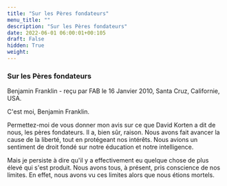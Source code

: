 ```yaml
---
title: "Sur les Pères fondateurs"
menu_title: ""
description: "Sur les Pères fondateurs"
date: 2022-06-01 06:00:01+00:105
draft: False
hidden: True
weight:
---
```

### Sur les Pères fondateurs

Benjamin Franklin - reçu par FAB le 16 Janvier 2010, Santa Cruz, Californie, USA.

C'est moi, Benjamin Franklin.

Permettez-moi de vous donner mon avis sur ce que David Korten a dit de nous, les pères fondateurs. Il a, bien sûr, raison. Nous avons fait avancer la cause de la liberté, tout en protégeant nos intérêts. Nous avions un sentiment de droit fondé sur notre éducation et notre intelligence.

Mais je persiste à dire qu'il y a effectivement eu quelque chose de plus élevé qui s'est produit. Nous avons tous, à présent, pris conscience de nos limites. En effet, nous avons vu ces limites alors que nous étions mortels.
